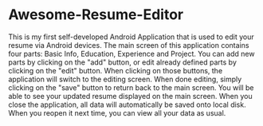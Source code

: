 # Awesome-Resume-Editor
This is my first self-developed Android Application that is used to edit your resume via Android devices. 
The main screen of this application contains four parts: Basic Info, Education, Experience and Project. 
You can add new parts by clicking on the "add" button, or edit already defined parts by clicking on the "edit" button. 
When clicking on those buttons, the application will switch to the editing screen. 
When done editing, simply clicking on the "save" button to return back to the main screen. 
You will be able to see your updated resume displayed on the main screen. 
When you close the application, all data will automatically be saved onto local disk. 
When you reopen it next time, you can view all your data as usual.
